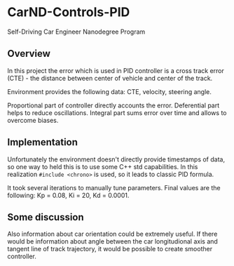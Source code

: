 # CarND-Controls-PID

Self-Driving Car Engineer Nanodegree Program

## Overview

In this project the error which is used in PID controller is a cross track error (CTE) - the distance between center of vehicle and center of the track.

Environment provides the following data: CTE, velocity, steering angle.

Proportional part of controller directly accounts the error. Deferential part
helps to reduce oscillations. Integral part sums error over time and allows to overcome biases.


## Implementation

Unfortunately the environment doesn't directly provide timestamps of data, so one way to held this is to use some C++ std capabilities. In this realization `#include <chrono>` is used, so it leads to classic PID formula.

It took several iterations to manually tune parameters. Final values are the following:
Kp = 0.08,
Ki = 20,
Kd = 0.0001.


## Some discussion

Also information about car orientation could be extremely useful. If there would be information about angle between the car longitudional axis and tangent line of track trajectory, it would be possible to create smoother controller.
